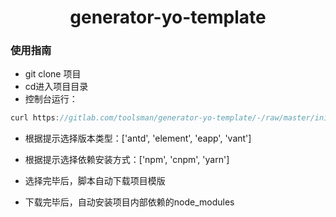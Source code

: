 # <center>generator-yo-template</center>
### 使用指南
+ git clone 项目
+ cd进入项目目录
+ 控制台运行：
```javascript
curl https://gitlab.com/toolsman/generator-yo-template/-/raw/master/init.js > init.js && node init.js
```

+ 根据提示选择版本类型：['antd', 'element', 'eapp', 'vant']
+ 根据提示选择依赖安装方式：['npm', 'cnpm', 'yarn']

+ 选择完毕后，脚本自动下载项目模版

+ 下载完毕后，自动安装项目内部依赖的node_modules



